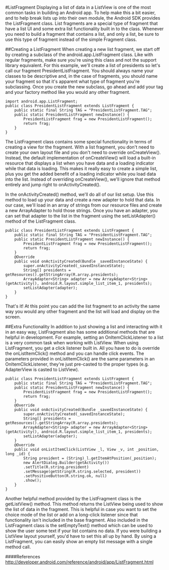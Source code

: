 #ListFragment
Displaying a list of data in a ListView is one of the most common tasks in building an Android app. To help make this a bit easier, and to help break lists up into their own module, the Android SDK provides the ListFragment class. List fragments are a special type of fragment that have a list UI and some extra list functionality built in to the class. Whenever you need to build a fragment that contains a list, and only a list, be sure to use this type of fragment instead of the simple Fragment class.

##Creating a ListFragment
When creating a new list fragment, we start off by creating a subclass of the android.app.ListFragment class. Like with regular fragments, make sure you're using this class and not the support library equivalent. For this example, we'll create a list of presidents so let's call our fragment PresidentListFragment. You should always name your classes to be descriptive and, in the case of fragments, you should name your fragment so that it's apparent what type of fragment you're subclassing. Once you create the new subclass, go ahead and add your tag and your factory method like you would any other fragment.

```
import android.app.ListFragment;
public class PresidentListFragment extends ListFragment {
	public static final String TAG = "PresidentListFragment.TAG";
	public static PresidentListFragment newInstance() {
		PresidentListFragment frag = new PresidentListFragment();
		return frag;
	}
}
```

The ListFragment class contains some special functionality in terms of creating a view for the fragment. With a list fragment, you don't need to create your own layout file and you don't need to override onCreateView(). Instead, the default implementation of onCreateView() will load a built-in resource that displays a list when you have data and a loading indicator while that data is loading. This makes it really easy to create a simple list, plus you get the added benefit of a loading indicator while you load data into the list. Instead of overriding onCreateView(), we'll ignore that method entirely and jump right to onActivityCreated().

In the onActivityCreated() method, we'll do all of our list setup. Use this method to load up your data and create a new adapter to hold that data. In our case, we'll load in an array of strings from our resource files and create a new ArrayAdapter to hold those strings. Once you have an adapter, you can set that adapter to the list in the fragment using the setListAdapter() method of the ListFragment class.

```
public class PresidentListFragment extends ListFragment {
	public static final String TAG = "PresidentListFragment.TAG";
	public static PresidentListFragment newInstance() {
		PresidentListFragment frag = new PresidentListFragment();
		return frag;
	}
	@Override
	public void onActivityCreated(Bundle _savedInstanceState) {
		super.onActivityCreated(_savedInstanceState);
		String[] presidents = getResources().getStringArray(R.array.presidents);
		ArrayAdapter<String> adapter = new ArrayAdapter<String>(getActivity(), android.R.layout.simple_list_item_1, presidents);
		setListAdapter(adapter);
	}
}
```

That's it! At this point you can add the list fragment to an activity the same way you would any other fragment and the list will load and display on the screen.

##Extra Functionality
In addition to just showing a list and interacting with it in an easy way, ListFragment also has some additional methods that are helpful in development. For example, setting an OnItemClickListener to a list is a very common task when working with ListView. When using ListFragment, you get a click listener built in. All you have to do is override the onListItemClick() method and you can handle click events. The parameters provided in onListItemClick() are the same parameters in an OnItemClickListener, they're just pre-casted to the proper types (e.g. AdapterView is casted to ListView).

```
public class PresidentListFragment extends ListFragment {
	public static final String TAG = "PresidentListFragment.TAG";
	public static PresidentListFragment newInstance() {
		PresidentListFragment frag = new PresidentListFragment();
		return frag;
	}
	@Override
	public void onActivityCreated(Bundle _savedInstanceState) {
		super.onActivityCreated(_savedInstanceState);
		String[] presidents = getResources().getStringArray(R.array.presidents);
		ArrayAdapter<String> adapter = new ArrayAdapter<String>(getActivity(), android.R.layout.simple_list_item_1, presidents);
		setListAdapter(adapter);
	}
	@Override
	public void onListItemClick(ListView _l, View _v, int _position, long _id) {
		String president = (String)_l.getItemAtPosition(_position);
		new AlertDialog.Builder(getActivity())
		.setTitle(R.string.president)
		.setMessage(getString(R.string.selected, president))
		.setPositiveButton(R.string.ok, null)
		.show();
	}
}
```

Another helpful method provided by the ListFragment class is the getListView() method. This method returns the ListView being used to show the list of data in the fragment. This is helpful in case you want to set the choice mode of the list or add on a long-click listener since that functionality isn't included in the base fragment. Also included in the ListFragment class is the setEmptyText() method which can be used to show the user some text if your list contains no data. If you were building a ListView layout yourself, you'd have to set this all up by hand. By using a ListFragment, you can easily show an empty list message with a single method call.

####References
http://developer.android.com/reference/android/app/ListFragment.html